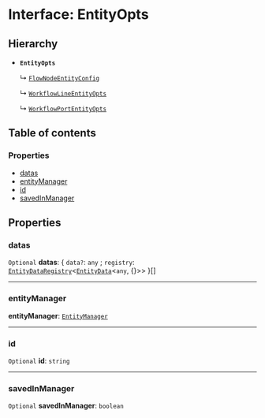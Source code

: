 # Interface: EntityOpts

## Hierarchy

* **`EntityOpts`**

  ↳ [`FlowNodeEntityConfig`](/en/auto-docs/free-layout-editor/interfaces/FlowNodeEntityConfig.md)

  ↳ [`WorkflowLineEntityOpts`](/en/auto-docs/free-layout-editor/interfaces/WorkflowLineEntityOpts.md)

  ↳ [`WorkflowPortEntityOpts`](/en/auto-docs/free-layout-editor/interfaces/WorkflowPortEntityOpts.md)

## Table of contents

### Properties

* [datas](/en/auto-docs/free-layout-editor/interfaces/EntityOpts.md#datas)
* [entityManager](/en/auto-docs/free-layout-editor/interfaces/EntityOpts.md#entitymanager)
* [id](/en/auto-docs/free-layout-editor/interfaces/EntityOpts.md#id)
* [savedInManager](/en/auto-docs/free-layout-editor/interfaces/EntityOpts.md#savedinmanager)

## Properties

### datas

`Optional` **datas**: { `data?`: `any` ; `registry`: [`EntityDataRegistry`](/en/auto-docs/free-layout-editor/interfaces/EntityDataRegistry.md)<[`EntityData`](/en/auto-docs/free-layout-editor/classes/EntityData.md)<`any`, {}>>  }\[]

***

### entityManager

**entityManager**: [`EntityManager`](/en/auto-docs/free-layout-editor/classes/EntityManager.md)

***

### id

`Optional` **id**: `string`

***

### savedInManager

`Optional` **savedInManager**: `boolean`
